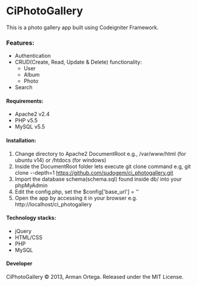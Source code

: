 # CiPhotoGallery   
This is a photo gallery app built using Codeigniter Framework.   

### Features:    
* Authentication
* CRUD(Create, Read, Update & Delete) functionality:
  * User
  * Album
  * Photo
* Search

#### Requirements:    
* Apache2 v2.4     
* PHP v5.5   
* MySQL v5.5   
     
#### Installation:   
1. Change directory to Apache2 DocumentRoot e.g., /var/www/html (for ubuntu v14) or /htdocs (for windows)
2. Inside the DocumentRoot folder lets execute git clone command 
   e.g, git clone --depth=1 https://github.com/sudogem/ci_photogallery.git   
3. Import the database schema(schema.sql) found inside db/ into your phpMyAdmin
4. Edit the config.php, set the $config['base_url'] = ''
4. Open the app by accessing it in your browser e.g. http://localhost/ci_photogallery

#### Technology stacks:   
* jQuery   
* HTML/CSS   
* PHP   
* MySQL  

#### Developer   
CiPhotoGallery &copy; 2013, Arman Ortega. Released under the MIT License.   